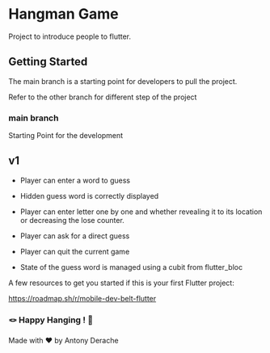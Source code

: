 # Hangman Game

Project to introduce people to flutter.

## Getting Started

The main branch is a starting point for developers to pull the project.

Refer to the other branch for different step of the project

### main branch

Starting Point for the development

## v1

- Player can enter a word to guess

- Hidden guess word is correctly displayed

- Player can enter letter one by one and whether revealing it to its location or decreasing the lose counter.

- Player can ask for a direct guess

- Player can quit the current game

- State of the guess word is managed using a cubit from flutter_bloc

A few resources to get you started if this is your first Flutter project:

<https://roadmap.sh/r/mobile-dev-belt-flutter>

### 🪢 Happy Hanging ! 🦥

Made with ❤️ by Antony Derache

